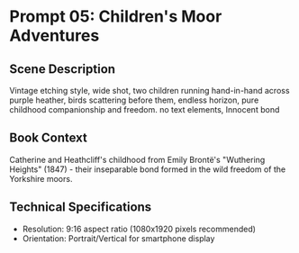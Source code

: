 # Prompt 05: Children's Moor Adventures

## Scene Description
Vintage etching style, wide shot, two children running hand-in-hand across purple heather, birds scattering before them, endless horizon, pure childhood companionship and freedom. no text elements, Innocent bond

## Book Context
Catherine and Heathcliff's childhood from Emily Brontë's "Wuthering Heights" (1847) - their inseparable bond formed in the wild freedom of the Yorkshire moors.

## Technical Specifications
- Resolution: 9:16 aspect ratio (1080x1920 pixels recommended)
- Orientation: Portrait/Vertical for smartphone display
